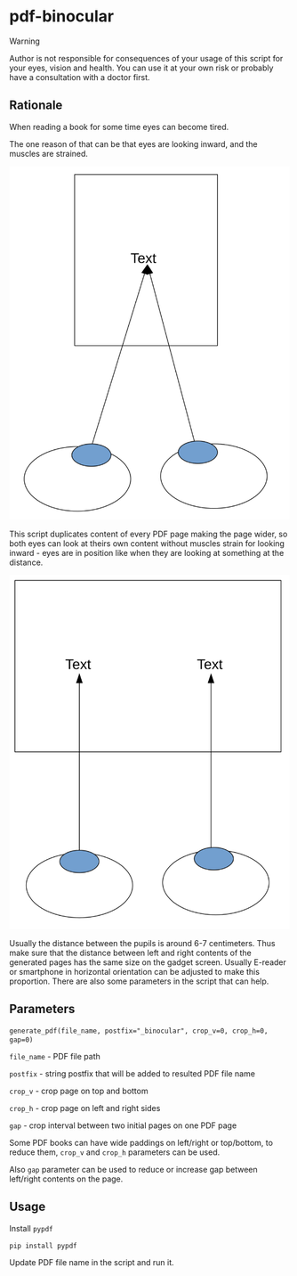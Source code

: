 # pdf-binocular

> [!WARNING]  
> Author is not responsible for consequences of your usage of this script for your eyes, 
> vision and health. You can use it at your own risk or probably have a consultation with
> a doctor first.


## Rationale

When reading a book for some time eyes can become tired.

The one reason of that can be that eyes are looking inward, and the muscles are strained.


![alt inward](imgs/img1.svg)

This script duplicates content of every PDF page making the page wider, 
so both eyes can look at theirs own content without muscles strain for looking inward -
eyes are in position like when they are looking at something at the distance.

![alt straight](imgs/img2.svg)

Usually the distance between the pupils is around 6-7 centimeters.
Thus make sure that the distance between left and right contents of the generated pages
has the same size on the gadget screen.
Usually E-reader or smartphone in horizontal orientation can be adjusted to make this proportion.
There are also some parameters in the script that can help.

## Parameters
```
generate_pdf(file_name, postfix="_binocular", crop_v=0, crop_h=0, gap=0)
```
`file_name` - PDF file path

`postfix` - string postfix that will be added to resulted PDF file name

`crop_v` - crop page on top and bottom

`crop_h` - crop page on left and right sides

`gap` - crop interval between two initial pages on one PDF page

Some PDF books can have wide paddings on left/right or top/bottom, to reduce them, 
`crop_v` and `crop_h` parameters can be used.

Also `gap` parameter can be used to reduce or increase gap between left/right contents on the page.

## Usage 

Install `pypdf`
``` 
pip install pypdf
```

Update PDF file name in the script and run it.
